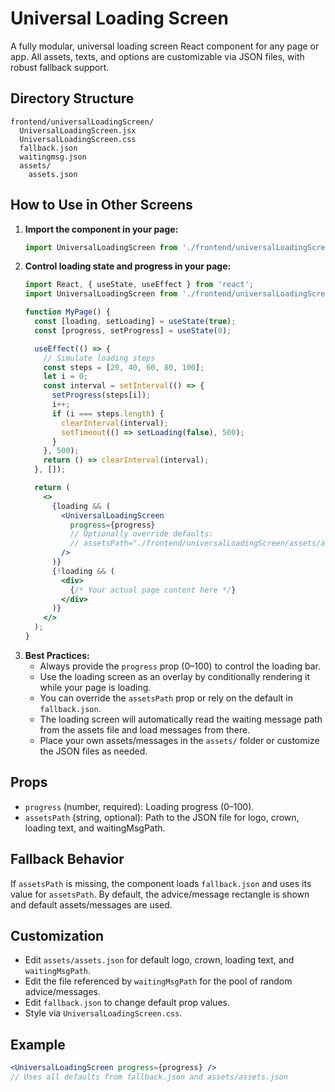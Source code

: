 # Universal Loading Screen

A fully modular, universal loading screen React component for any page or app. All assets, texts, and options are customizable via JSON files, with robust fallback support.

## Directory Structure
```
frontend/universalLoadingScreen/
  UniversalLoadingScreen.jsx
  UniversalLoadingScreen.css
  fallback.json
  waitingmsg.json
  assets/
    assets.json
```

## How to Use in Other Screens

1. **Import the component in your page:**
   ```jsx
   import UniversalLoadingScreen from './frontend/universalLoadingScreen/UniversalLoadingScreen';
   ```
2. **Control loading state and progress in your page:**
   ```jsx
   import React, { useState, useEffect } from 'react';
   import UniversalLoadingScreen from './frontend/universalLoadingScreen/UniversalLoadingScreen';

   function MyPage() {
     const [loading, setLoading] = useState(true);
     const [progress, setProgress] = useState(0);

     useEffect(() => {
       // Simulate loading steps
       const steps = [20, 40, 60, 80, 100];
       let i = 0;
       const interval = setInterval(() => {
         setProgress(steps[i]);
         i++;
         if (i === steps.length) {
           clearInterval(interval);
           setTimeout(() => setLoading(false), 500);
         }
       }, 500);
       return () => clearInterval(interval);
     }, []);

     return (
       <>
         {loading && (
           <UniversalLoadingScreen
             progress={progress}
             // Optionally override defaults:
             // assetsPath="./frontend/universalLoadingScreen/assets/assets.json"
           />
         )}
         {!loading && (
           <div>
             {/* Your actual page content here */}
           </div>
         )}
       </>
     );
   }
   ```
3. **Best Practices:**
   - Always provide the `progress` prop (0–100) to control the loading bar.
   - Use the loading screen as an overlay by conditionally rendering it while your page is loading.
   - You can override the `assetsPath` prop or rely on the default in `fallback.json`.
   - The loading screen will automatically read the waiting message path from the assets file and load messages from there.
   - Place your own assets/messages in the `assets/` folder or customize the JSON files as needed.

## Props
- `progress` (number, required): Loading progress (0–100).
- `assetsPath` (string, optional): Path to the JSON file for logo, crown, loading text, and waitingMsgPath.

## Fallback Behavior
If `assetsPath` is missing, the component loads `fallback.json` and uses its value for `assetsPath`. By default, the advice/message rectangle is shown and default assets/messages are used.

## Customization
- Edit `assets/assets.json` for default logo, crown, loading text, and `waitingMsgPath`.
- Edit the file referenced by `waitingMsgPath` for the pool of random advice/messages.
- Edit `fallback.json` to change default prop values.
- Style via `UniversalLoadingScreen.css`.

## Example
```jsx
<UniversalLoadingScreen progress={progress} />
// Uses all defaults from fallback.json and assets/assets.json
```
